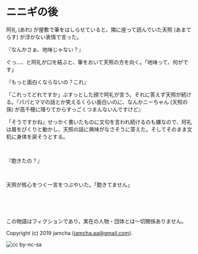 

# ニニギの後

阿礼 (あれ) が屋敷で筆をはしらせていると、隣に座って読んでいた天照 (あまてらす) が浮かない表情で言った。

『なんかさぁ、地味じゃない？』

ぐっ…、と阿礼が口を結ぶと、筆をおいて天照の方を向く。「地味って、何がです」

『もっと面白くならないの？これ』

「これってどれですか」ぶすっとした顔で阿礼が言う。それに答えず天照が続ける。『パパとママの話とか笑えるくらい面白いのに、なんかニーちゃん (天照の孫) が高千穂に降りてからすっごくつまんないんですけど』

「そうですかね」せっかく書いたものに文句を言われ続けるのも嫌なので、阿礼は眉をぴくりと動かし、天照の話に興味がなさそうに答えた。そしてそのまま文机に身体を戻そうとする。

<br>

『飽きたの？』

<br>

天照が核心をつく一言をつぶやいた。「飽きてません」

<br>  
<br>  

<br>  

この物語はフィクションであり，実在の人物・団体とは一切関係ありません。  

Copyright (c) 2019 jamcha (jamcha.aa@gmail.com).  

![cc by-nc-sa](https://i.creativecommons.org/l/by-nc-sa/4.0/88x31.png)  


